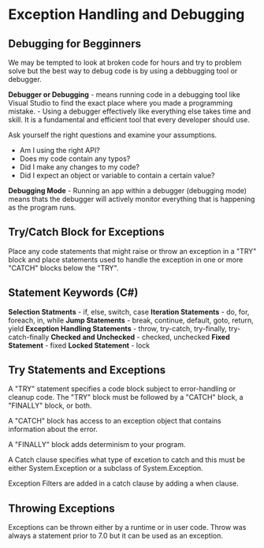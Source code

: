 # Exception Handling and Debugging

## Debugging for Begginners 
We may be tempted to look at broken code for hours and try to problem solve but the best way to debug code is by using a debbugging tool or debugger.

**Debugger or Debugging** - means running code in a debugging tool like Visual Studio to find the exact place where you made a programming mistake. 
    - Using a debugger effectively like everything else takes time and skill. It is a fundamental and efficient tool that every developer should use.

Ask yourself the right questions and examine your assumptions.
- Am I using the right API?
- Does my code contain any typos?
- Did I make any changes to my code?
- Did I expect an object or variable to contain a certain value?


**Debugging Mode** - Running an app within a debugger (debugging mode) means thats the debugger will actively monitor everything that is happening as the program runs. 

## Try/Catch Block for Exceptions
Place any code statements that might raise or throw an exception in a "TRY" block and place statements used to handle the exception in one or more "CATCH" blocks below the "TRY".

## Statement Keywords (C#)
**Selection Statments** - if, else, switch, case
**Iteration Statements** - do, for, foreach, in, while
**Jump Statements** - break, continue, default, goto, return, yield
**Exception Handling Statements** - throw, try-catch, try-finally, try-catch-finally
**Checked and Unchecked** - checked, unchecked
**Fixed Statement** - fixed
**Locked Statement** - lock

## Try Statements and Exceptions
A "TRY" statement specifies a code block subject to error-handling or cleanup code. The "TRY" block must be followed by a "CATCH" block, a "FINALLY" block, or both.

A "CATCH" block has access to an exception object that contains information about the error.

A "FINALLY" block adds determinism to your program.

A Catch clause specifies what type of excetion to catch and this must be either System.Exception or a subclass of System.Exception.

Exception Filters are added in a catch clause by adding a when clause.

## Throwing Exceptions
Exceptions can be thrown either by a runtime or in user code. Throw was always a statement prior to 7.0 but it can be used as an exception.
